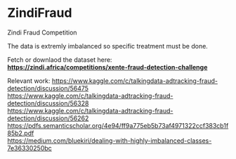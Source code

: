 # ZindiFraud
Zindi Fraud Competition 

The data is extremly imbalanced so specific treatment must be done.

Fetch or downlaod the dataset here:
<b>https://zindi.africa/competitions/xente-fraud-detection-challenge</b>

Relevant work: 
https://www.kaggle.com/c/talkingdata-adtracking-fraud-detection/discussion/56475
<br>
https://www.kaggle.com/c/talkingdata-adtracking-fraud-detection/discussion/56328
<br>
https://www.kaggle.com/c/talkingdata-adtracking-fraud-detection/discussion/56262
<br>
https://pdfs.semanticscholar.org/4e94/ff9a775eb5b73af4971322ccf383cb1f85b2.pdf
<br>
https://medium.com/bluekiri/dealing-with-highly-imbalanced-classes-7e36330250bc
